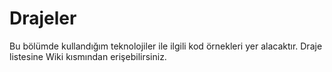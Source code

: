 # Drajeler
Bu bölümde kullandığım teknolojiler ile ilgili kod örnekleri yer alacaktır. 
Draje listesine Wiki kısmından erişebilirsiniz.
